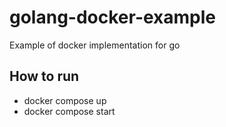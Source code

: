 # golang-docker-example
Example of docker implementation for go

## How to run
- docker compose up
- docker compose start

